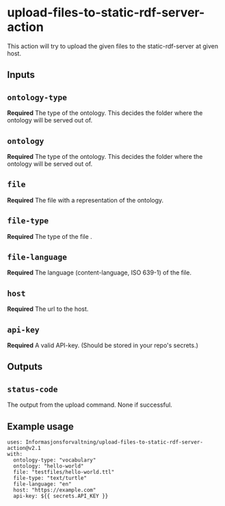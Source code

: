 # upload-files-to-static-rdf-server-action

This action will try to upload the given files to the static-rdf-server at given host.

## Inputs

## `ontology-type`

**Required** The type of the ontology. This decides the folder where the ontology will be served out of.

## `ontology`

**Required** The type of the ontology. This decides the folder where the ontology will be served out of.

## `file`

**Required** The file with a representation of the ontology.

## `file-type`

**Required** The  type of the file .

## `file-language`

**Required** The language (content-language, ISO 639-1) of the file.

## `host`

**Required** The url to the host.

## `api-key`

**Required** A valid API-key. (Should be stored in your repo's secrets.)

## Outputs

## `status-code`

The output from the upload command. None if successful.

## Example usage

```Shell
uses: Informasjonsforvaltning/upload-files-to-static-rdf-server-action@v2.1
with:
  ontology-type: "vocabulary"
  ontology: "hello-world"
  file: "testfiles/hello-world.ttl"
  file-type: "text/turtle"
  file-language: "en"
  host: "https://example.com"
  api-key: ${{ secrets.API_KEY }}
```
